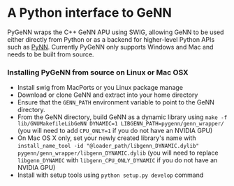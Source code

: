 # A Python interface to GeNN
PyGeNN wraps the C++ GeNN APU using SWIG, allowing GeNN to be used either directly from Python or as a backend for higher-level Python APIs such as [PyNN](https://github.com/genn-team/pynn_genn). Currently PyGeNN only supports Windows and Mac and needs to be built from source.

### Installing PyGeNN from source on Linux or Mac OSX
 - Install swig from MacPorts or you Linux package manage
 - Download or clone GeNN and extract into your home directory
 - Ensure that the ``GENN_PATH`` environment variable to point to the GeNN directory.
 - From the GeNN directory, build GeNN as a dynamic library using ``make -f lib/GNUMakefileLibGeNN DYNAMIC=1 LIBGENN_PATH=pygenn/genn_wrapper/`` (you will need to add ``CPU_ONLY=1`` if you do not have an NVIDIA GPU)
 - On Mac OS X only, set your newly created library's name with ``install_name_tool -id "@loader_path/libgenn_DYNAMIC.dylib" pygenn/genn_wrapper/libgenn_DYNAMIC.dylib`` (you will need to replace ``libgenn_DYNAMIC`` with ``libgenn_CPU_ONLY_DYNAMIC`` if you do not have an NVIDIA GPU)
 - Install with setup tools using ``python setup.py develop`` command

